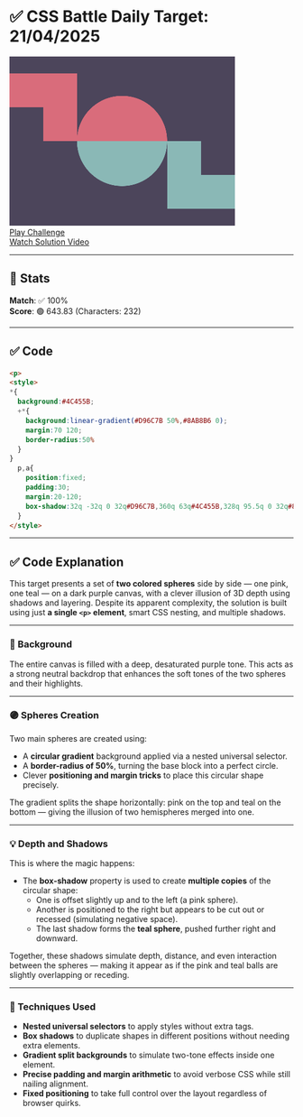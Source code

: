 # ✅ CSS Battle Daily Target: 21/04/2025

![Target](./images/21.png)  
[Play Challenge](https://cssbattle.dev/play/2bjxfcxW3YM3oVfceAZu)  
[Watch Solution Video](https://youtube.com/shorts/3Epg-mudIYA)

---

## 🔢 Stats

**Match**: ✅ 100%  
**Score**: 🟢 643.83 (Characters: 232)

---

## ✅ Code

```html
<p>
<style>
*{
  background:#4C455B;
  +*{
    background:linear-gradient(#D96C7B 50%,#8AB8B6 0);
    margin:70 120;
    border-radius:50%
  }
}
  p,a{
    position:fixed;
    padding:30;
    margin:20-120;
    box-shadow:32q -32q 0 32q#D96C7B,360q 63q#4C455B,328q 95.5q 0 32q#8AB8B6
  }
</style>
```

---

## ✅ Code Explanation

This target presents a set of **two colored spheres** side by side — one pink, one teal — on a dark purple canvas, with a clever illusion of 3D depth using shadows and layering. Despite its apparent complexity, the solution is built using just **a single `<p>` element**, smart CSS nesting, and multiple shadows.

---

### 🌌 Background

The entire canvas is filled with a deep, desaturated purple tone. This acts as a strong neutral backdrop that enhances the soft tones of the two spheres and their highlights.

---

### 🟣 Spheres Creation

Two main spheres are created using:

- A **circular gradient** background applied via a nested universal selector.
- A **border-radius of 50%**, turning the base block into a perfect circle.
- Clever **positioning and margin tricks** to place this circular shape precisely.

The gradient splits the shape horizontally: pink on the top and teal on the bottom — giving the illusion of two hemispheres merged into one.

---

### 💡 Depth and Shadows

This is where the magic happens:

- The **box-shadow** property is used to create **multiple copies** of the circular shape:
  - One is offset slightly up and to the left (a pink sphere).
  - Another is positioned to the right but appears to be cut out or recessed (simulating negative space).
  - The last shadow forms the **teal sphere**, pushed further right and downward.

Together, these shadows simulate depth, distance, and even interaction between the spheres — making it appear as if the pink and teal balls are slightly overlapping or receding.

---

### 🧠 Techniques Used

- **Nested universal selectors** to apply styles without extra tags.
- **Box shadows** to duplicate shapes in different positions without needing extra elements.
- **Gradient split backgrounds** to simulate two-tone effects inside one element.
- **Precise padding and margin arithmetic** to avoid verbose CSS while still nailing alignment.
- **Fixed positioning** to take full control over the layout regardless of browser quirks.
